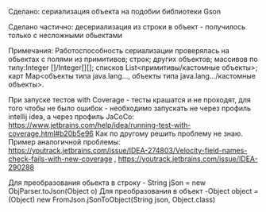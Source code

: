 Сделано:
	сериализация объекта на подобии библиотеки Gson

Cделано частично:
	десериализация из строки в объект - получилось только с несложными обьектами

Примечания:
	Работоспособность сериализации проверялась на обьектах с полями из примитивов; строк; других объектов; массивов по типу:Integer []/Integer[][];
		списков List<примитивы/кастомные объекты>; карт Map<объекты типа java.lang..., объекты типа java.lang.../кастомные объекты>.

При запуске тестов with Coverage - тесты крашатся и не проходят, для того чтобы не было ошибок - необходимо запускать не через профиль intellij idea, а через профиль JaCoCo:
https://www.jetbrains.com/help/idea/running-test-with-coverage.html#b20b5e96
Как по другому решить проблему не знаю. Пример аналогичной проблемы: https://youtrack.jetbrains.com/issue/IDEA-274803/Velocity-field-names-check-fails-with-new-coverage ,
https://youtrack.jetbrains.com/issue/IDEA-290288  

Для преобразования обьекта в строку - String jSon =  new ObjParser.toJson(Object o)
Для преобразования в объект -Object object = (Object) new FromJson.jSonToObject(String json, Object.class)
